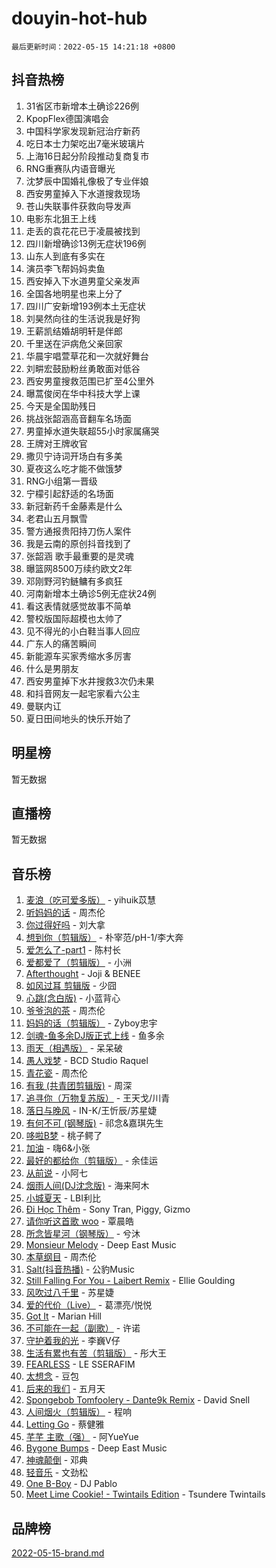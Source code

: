 # douyin-hot-hub

`最后更新时间：2022-05-15 14:21:18 +0800`

## 抖音热榜

1. 31省区市新增本土确诊226例
1. KpopFlex德国演唱会
1. 中国科学家发现新冠治疗新药
1. 吃日本士力架吃出7毫米玻璃片
1. 上海16日起分阶段推动复商复市
1. RNG重赛队内语音曝光
1. 沈梦辰中国婚礼像极了专业伴娘
1. 西安男童掉入下水道搜救现场
1. 苍山失联事件获救向导发声
1. 电影东北狙王上线
1. 走丢的袁花花已于凌晨被找到
1. 四川新增确诊13例无症状196例
1. 山东人到底有多实在
1. 演员李飞帮妈妈卖鱼
1. 西安掉入下水道男童父亲发声
1. 全国各地明星也来上分了
1. 四川广安新增193例本土无症状
1. 刘昊然向往的生活说我是好狗
1. 王薪凯结婚胡明轩是伴郎
1. 千里送在沪病危父亲回家
1. 华晨宇唱萱草花和一次就好舞台
1. 刘畊宏鼓励粉丝勇敢面对低谷
1. 西安男童搜救范围已扩至4公里外
1. 曝蒿俊闵在华中科技大学上课
1. 今天是全国助残日
1. 挑战张韶涵高音翻车名场面
1. 男童掉水道失联超55小时家属痛哭
1. 王牌对王牌收官
1. 撒贝宁诗词开场白有多美
1. 夏夜这么吃才能不做饿梦
1. RNG小组第一晋级
1. 宁檬引起舒适的名场面
1. 新冠新药千金藤素是什么
1. 老君山五月飘雪
1. 警方通报贵阳持刀伤人案件
1. 我是云南的原创抖音找到了
1. 张韶涵 歌手最重要的是灵魂
1. 曝篮网8500万续约欧文2年
1. 邓刚野河钓鲢鳙有多疯狂
1. 河南新增本土确诊5例无症状24例
1. 看这表情就感觉故事不简单
1. 警校版国际超模也太帅了
1. 见不得光的小白鞋当事人回应
1. 广东人的痛苦瞬间
1. 新能源车买家秀缩水多厉害
1. 什么是男朋友
1. 西安男童掉下水井搜救3次仍未果
1. 和抖音网友一起宅家看六公主
1. 曼联内讧
1. 夏日田间地头的快乐开始了

## 明星榜

暂无数据

## 直播榜

暂无数据

## 音乐榜

1. [麦浪（吃可爱多版）](https://sf6-cdn-tos.douyinstatic.com/obj/tos-cn-ve-2774/fb2bf2aaa2854aaa8ec0fcfabbee4bd8) - yihuik苡慧
1. [听妈妈的话]() - 周杰伦
1. [你过得好吗]() - 刘大拿
1. [想到你（剪辑版）]() - 朴宰范/pH-1/李大奔
1. [爱怎么了-part1]() - 陈村长
1. [爱都爱了（剪辑版）](https://sf3-cdn-tos.douyinstatic.com/obj/tos-cn-ve-2774/ea838a8eccd2486f8d7aa26551f04225) - 小洲
1. [Afterthought](https://sf6-cdn-tos.douyinstatic.com/obj/tos-cn-ve-2774/5b832cdf45494148ba3c17fc04eec659) - Joji & BENEE
1. [如风过耳 剪辑版](https://sf3-cdn-tos.douyinstatic.com/obj/tos-cn-ve-2774/2fea2fc5edb54954a79e94c07d3900b4) - 少囧
1. [心跳(念白版)](https://sf6-cdn-tos.douyinstatic.com/obj/tos-cn-ve-2774/a57e8cac11fe46e8932f59ddd8a7c03e) - 小蓝背心
1. [爷爷泡的茶]() - 周杰伦
1. [妈妈的话（剪辑版）]() - Zyboy忠宇
1. [剑魂-鱼多余DJ版正式上线]() - 鱼多余
1. [雨天（相遇版）]() - 呆呆破
1. [愚人戏梦](https://sf3-cdn-tos.douyinstatic.com/obj/tos-cn-ve-2774/19dbd296fbf64c28867630bd926c813e) - BCD Studio Raquel
1. [青花瓷]() - 周杰伦
1. [有我 (共青团剪辑版)]() - 周深
1. [追寻你（万物复苏版）](https://sf6-cdn-tos.douyinstatic.com/obj/tos-cn-ve-2774/cfb22ccf85784f2f83bcefe9ad675822) - 王天戈/川青
1. [落日与晚风](https://sf3-cdn-tos.douyinstatic.com/obj/tos-cn-ve-2774/c0df4d955e5e4cda94db402d63b71b53) - IN-K/王忻辰/苏星婕
1. [有何不可 (钢琴版)](https://sf3-cdn-tos.douyinstatic.com/obj/tos-cn-ve-2774/7bee6314dd404650b8923035b853e5ee) - 祁念&嘉琪先生
1. [哆啦B梦](https://sf3-cdn-tos.douyinstatic.com/obj/tos-cn-ve-2774/11d91e597d504e8888820e5a70a9f69f) - 桃子鳄了
1. [加油](https://sf6-cdn-tos.douyinstatic.com/obj/tos-cn-ve-2774/96dbbe58553a4064a3634d46b641eb39) - 嗨6&小张
1. [最好的都给你（剪辑版）](https://sf6-cdn-tos.douyinstatic.com/obj/tos-cn-ve-2774/e321304ad36c4bdc88df946f53b7b6f9) - 余佳运
1. [从前说]() - 小阿七
1. [烟雨人间(DJ沈念版)]() - 海来阿木
1. [小城夏天]() - LBI利比
1. [Đi Học Thêm](https://sf3-cdn-tos.douyinstatic.com/obj/tos-cn-ve-2774/de9efc4791354e0f929a1a010efd76b6) - Sony Tran, Piggy, Gizmo
1. [请你听这首歌 woo]() - 覃晨皓
1. [所念皆星河（钢琴版）]() - 兮沐
1. [Monsieur Melody]() - Deep East Music
1. [本草纲目]() - 周杰伦
1. [Salt(抖音热播)](https://sf6-cdn-tos.douyinstatic.com/obj/tos-cn-ve-2774/e257fa68832a41b5b4fb24ffae3c01cb) - 公豹Music
1. [Still Falling For You - Laibert Remix]() - Ellie Goulding
1. [风吹过八千里](https://sf6-cdn-tos.douyinstatic.com/obj/tos-cn-ve-2774/a1a6ff5c96de4f13890fedc3fd6d4c76) - 苏星婕
1. [爱的代价（Live）]() - 葛漂亮/悦悦
1. [Got It](https://sf6-cdn-tos.douyinstatic.com/obj/tos-cn-ve-2774/52beee96a47f4baa98c0dfd808729654) - Marian Hill
1. [不可能在一起（副歌）](https://sf3-cdn-tos.douyinstatic.com/obj/tos-cn-ve-2774/c26fb12d0a9d4d84a701e448b8382532) - 许诺
1. [守护着我的光](https://sf3-cdn-tos.douyinstatic.com/obj/tos-cn-ve-2774/8dc7b12856414ddbb0c1c815273bee06) - 李巍V仔
1. [生活有累也有苦（剪辑版）]() - 彤大王
1. [FEARLESS](https://sf6-cdn-tos.douyinstatic.com/obj/tos-cn-ve-2774/e15259bccb3d424ba9496149cc8bff43) - LE SSERAFIM
1. [太想念]() - 豆包
1. [后来的我们]() - 五月天
1. [Spongebob Tomfoolery - Dante9k Remix](https://sf6-cdn-tos.douyinstatic.com/obj/tos-cn-ve-2774/54f7eb006fc84958923dd105c98b57b5) - David Snell
1. [人间烟火（剪辑版）](https://sf6-cdn-tos.douyinstatic.com/obj/tos-cn-ve-2774/4cebb1e51fcc4572bebc0cee135924a2) - 程响
1. [Letting Go]() - 蔡健雅
1. [芊芊 主歌（强）]() - 阿YueYue
1. [Bygone Bumps]() - Deep East Music
1. [神魂颠倒]() - 邓典
1. [轻音乐](https://sf3-cdn-tos.douyinstatic.com/obj/tos-cn-ve-2774/a4d35e6fa6ba47e1b10fad176623e241) - 文劲松
1. [One B-Boy]() - DJ Pablo
1. [Meet Lime Cookie! - Twintails Edition](https://sf3-cdn-tos.douyinstatic.com/obj/tos-cn-ve-2774/8edbcaeb23ef4630a353bed52fe92f02) - Tsundere Twintails

## 品牌榜

[2022-05-15-brand.md](2022-05-15-brand.md)
